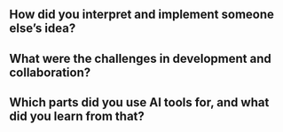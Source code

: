 ## How did you interpret and implement someone else’s idea?
## What were the challenges in development and collaboration?
## Which parts did you use AI tools for, and what did you learn from that?